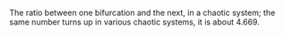 The ratio between one bifurcation and the next, in a chaotic system; the
same number turns up in various chaotic systems, it is about 4.669.
